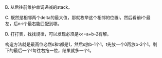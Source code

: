 B. 从后往前维护单调递减的stack。

C. 既然是相邻两个delta的最大值，那就枚举这个相邻的位置i，然后看前i个最左，后n-i个最右能匹配到哪。

D. 打打表，找找规律，可以发现必须是k<=a+b-2有解。

   构造方法就是最高位必然s和t都是1，然后s放b-1个1，t先放一个0再放b-2个1。剩下的最后一个1每往右拖一位，结果就多一个1。
